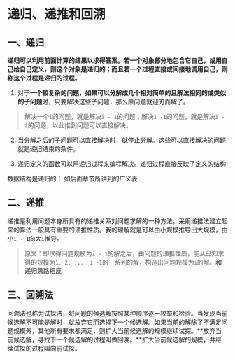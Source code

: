 # 递归、递推和回溯

## 一、递归

**递归可以利用前面计算的结果以求得答案。若一个对象部分地包含它自己，或用自己给自己定义，则这个对象是递归的；而且若一个过程直接或间接地调用自己，则称这个过程是递归的过程。**

1. 对于**一个较复杂的问题，如果可以分解成几个相对简单的且解法相同的或类似的子问题**时，只要解决这些子问题，那么原问题就迎刃而解了。

> 解决一个`i`的问题，就是解决`i - 1`的问题；解决`i -1`的问题，就是解决`i - 2`的问题，以此推到问题可以直接解决。

2. 当分解之后的子问题可以直接解决时，就停止分解。这些可以直接解决的问题就是递归结束的条件。

3. 递归定义的函数可以用递归过程来编程解决。递归过程直接反映了定义的结构

数据结构是递归的：
如后面章节所讲到的广义表

## 二、递推

递推是利用问题本身所具有的递推关系对问题求解的一种方法。采用递推法建立起来的算法一般具有重要的递推性质。我的理解就是可以由小规模推导出大规模，由小`i - 1`向大`i`推导。
> 原文：即求得问题规模为`i - 1`的解之后，由问题的递推性质，能从已知求得的规模为`1, 2, ..., i -1`的一系列的解，构造出问题规模为`i`的解。**和递归思路相反**

## 三、回溯法

回溯法也称为试探法，将问题的候选解按照某种顺序逐一枚举和检验。当发现当前候选解不可能是解时，就放弃它而选择下一个候选解。如果当前的解除了不满足问题规模外，其他所有要求都满足，则扩大当前候选解的规模继续试探。**放弃当前候选解，寻找下一个候选解的过程叫做回溯。**扩大当前候选解的规模，并继续试探的过程叫向前试探。
